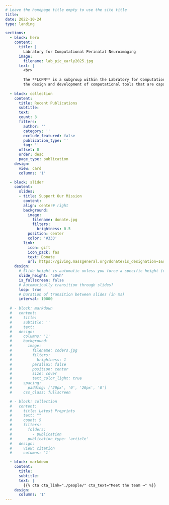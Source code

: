 ```yaml
---
# Leave the homepage title empty to use the site title
title:
date: 2022-10-24
type: landing

sections:
  - block: hero
    content:
      title: |
        Labratory for Computational Perinatal Neuroimaging
      image:
        filename: lab_pic_early2025.jpg
      text: |
        <br>
        
        The **LCPN** is a subgroup within the Labratory for Computational Neuroimaging at the Athinoula A. Martinos Center at MGH. We are focused on
        the design and development of computational tools that are capable of processing and exploring perinatal neurodevelopment.
  
  - block: collection
    content:
      title: Recent Publications
      subtitle:
      text:
      count: 3
      filters:
        author: ''
        category: ''
        exclude_featured: false
        publication_type: ''
        tag: ''
      offset: 0
      order: desc
      page_type: publication
    design:
      view: card
      columns: '1'

  - block: slider
    content:
      slides:
      - title: Support Our Mission 
        content: 
        align: center# right
        background:
          image:
            filename: donate.jpg
            filters:
              brightness: 0.5
          position: center
          color: '#333'
        link:
          icon: gift
          icon_pack: fas
          text: Donate
          url: https://giving.massgeneral.org/donate?is_designation=1&designation=Lilla%20Zollei
    design:
      # Slide height is automatic unless you force a specific height (e.g. '400px')
      slide_height: '50vh'
      is_fullscreen: false
      # Automatically transition through slides?
      loop: true
      # Duration of transition between slides (in ms)
      interval: 10000
  
  # - block: markdown
  #   content:
  #     title:
  #     subtitle: ''
  #     text:
  #   design:
  #     columns: '1'
  #     background:
  #       image: 
  #         filename: coders.jpg
  #         filters:
  #           brightness: 1
  #         parallax: false
  #         position: center
  #         size: cover
  #         text_color_light: true
  #     spacing:
  #       padding: ['20px', '0', '20px', '0']
  #     css_class: fullscreen

  # - block: collection
  #   content:
  #     title: Latest Preprints
  #     text: ""
  #     count: 5
  #     filters:
  #       folders:
  #         - publication
  #       publication_type: 'article'
  #   design:
  #     view: citation
  #     columns: '1'

  - block: markdown
    content:
      title:
      subtitle:
      text: |
        {{% cta cta_link="./people/" cta_text="Meet the team →" %}}
    design:
      columns: '1'
---
```

